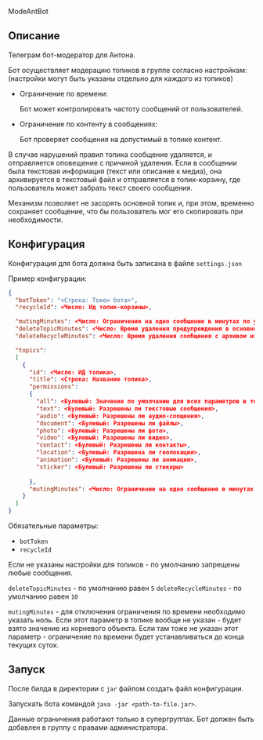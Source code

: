 ModeAntBot

## Описание
Телеграм бот-модератор для Антона.

Бот осуществляет модерацию топиков в группе согласно настройкам:
(настройки могут быть указаны отдельно для каждого из топиков)
- Ограничение по времени:

  Бот может контролировать частоту сообщений от пользователей.
- Ограничение по контенту в сообщениях:

  Бот проверяет сообщения на допустимый в топике контент.

В случае нарушений правил топика сообщение удаляется, и отправляется оповещение с причиной удаления.
Если в сообщении была текстовая информация (текст или описание к медиа), она архивируется в текстовый файл и отправляется
в топик-корзину, где пользователь может забрать текст своего сообщения.

Механизм позволяет не засорять основной топик и, при этом, временно сохраняет сообщение, что бы пользователь мог его скопировать при необходимости.
  
## Конфигурация

Конфигурация для бота должна быть записана в файле `settings.json`

Пример конфигурации:
```json
{
  "botToken": "<Строка: Токен бота>",
  "recycleId": <Число: Ид топик-корзины>,

  "mutingMinutes": <Число: Ограничение на одно сообщение в минутах по умолчанию>,
  "deleteTopicMinutes": <Число: Время удаления предупреждения в основном топике в минутах>,
  "deleteRecycleMinutes": <Число: Время удаления сообщения с архивом из корзины в минутах>,

  "topics":
  [
    {
      "id": <Число: ИД топика>,
      "title": <Строка: Название топика>,
      "permissions":
      {
        "all": <Булевый: Значение по умолчанию для всех параметров в топике>,
        "text": <Булевый: Разрешены ли текстовые сообщения>,
        "audio": <Булевый: Разрешены ли аудио-соощения>,
        "document": <Булевый: Разрешены ли файлы>,
        "photo": <Булевый: Разрешены ли фото>,
        "video": <Булевый: Разрешены ли видео>,
        "contact": <Булевый: Разрешены ли контакты>,
        "location": <Булевый: Разрешена ли геолокация>,
        "animation": <Булевый: Разрешены ли анимации>,
        "sticker": <Булевый: Разрешены ли стикеры>
        
      },
      "mutingMinutes": <Число: Ограничение на одно сообщение в минутах для топика>
    }
  ]
}
```
Обязательные параметры:
- `botToken`
- `recycleId`


Если не указаны настройки для топиков - по умолчанию запрещены любые сообщения.

`deleteTopicMinutes` - по умолчанию равен `5`
`deleteRecycleMinutes` - по умолчанию равен `10`

`mutingMinutes` - для отключения ограничения по времени необходимо указать ноль.  Если этот параметр в топике вообще не указан -
будет взято значение из корневого объекта. Если там тоже не указан этот параметр - ограничение по времени будет
устанавливаться до конца текущих суток.


## Запуск

После билда в директории с `jar` файлом создать файл конфигурации.

Запускать бота командой `java -jar <path-to-file.jar>`.


Данные ограничения работают только в супергруппах.
Бот должен быть добавлен в группу с правами администратора.
